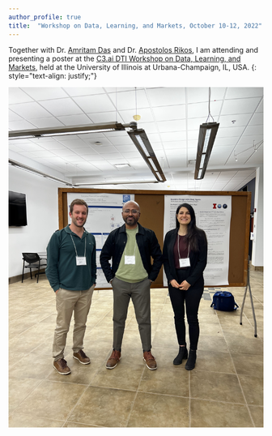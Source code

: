 ```yaml
---
author_profile: true
title:  "Workshop on Data, Learning, and Markets, October 10-12, 2022"
---
```


Together with Dr. [Amritam Das](http://amritamdas.com/) and Dr. [Apostolos Rikos](https://www.kth.se/profile/rikos?l=en), 
I am attending and presenting a poster at the [C3.ai DTI Workshop on Data, Learning, and Markets](https://c3dti.ai/events/workshops/data-learning-markets/), 
held at the University of Illinois at Urbana-Champaign, IL, USA. 
{: style="text-align: justify;"}

![teamphoto](../assets/2022Illinois.jpg)
